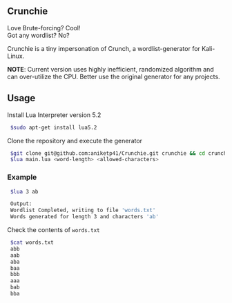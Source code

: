 ## Crunchie

Love Brute-forcing? Cool! <br>
Got any wordlist? No?

Crunchie is a tiny impersonation of Crunch, a wordlist-generator for Kali-Linux.

**NOTE**: Current version uses highly inefficient, randomized algorithm and can over-utilize the CPU. Better use the original generator 
for any projects.

## Usage
Install Lua Interpreter version 5.2
```bash
 $sudo apt-get install lua5.2
```

Clone the repository and execute the generator
```bash
 $git clone git@github.com:aniketp41/Crunchie.git crunchie && cd crunchie
 $lua main.lua <word-length> <allowed-characters>
```

### Example
```bash
 $lua 3 ab

 Output:
 Wordlist Completed, writing to file 'words.txt'
 Words generated for length 3 and characters 'ab'
```
Check the contents of `words.txt` 
```bash
 $cat words.txt
 abb
 aab
 aba
 baa
 bbb
 aaa
 bab
 bba
```



